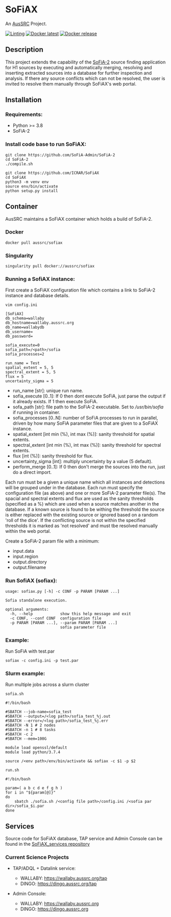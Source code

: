 <!--
Copyright (c) 2021 AusSRC.

This file is part of SoFiAX 
(see https://github.com/AusSRC/SoFiAX).

This program is free software: you can redistribute it and/or modify
it under the terms of the GNU Lesser General Public License as published by
the Free Software Foundation, either version 2.1 of the License, or
(at your option) any later version.

This program is distributed in the hope that it will be useful,
but WITHOUT ANY WARRANTY; without even the implied warranty of
MERCHANTABILITY or FITNESS FOR A PARTICULAR PURPOSE.  See the
GNU Lesser General Public License for more details.

You should have received a copy of the GNU Lesser General Public License
along with this program. If not, see <http://www.gnu.org/licenses/>.-->

# SoFiAX
An [AusSRC](https://aussrc.org/) Project.

[![Linting](https://github.com/AusSRC/SoFiAX/actions/workflows/linter.yml/badge.svg)](https://github.com/AusSRC/SoFiAX/actions/workflows/linter.yml)
[![Docker latest](https://github.com/AusSRC/SoFiAX/actions/workflows/docker-build-latest.yml/badge.svg)](https://github.com/AusSRC/SoFiAX/actions/workflows/docker-build-latest.yml)
[![Docker release](https://github.com/AusSRC/SoFiAX/actions/workflows/docker-build-release.yml/badge.svg)](https://github.com/AusSRC/SoFiAX/actions/workflows/docker-build-release.yml)

## Description

This project extends the capability of the [SoFiA-2](https://github.com/SoFiA-Admin/SoFiA-2 "SoFiA-2") source finding application for H1 sources by executing and automatically merging, resolving and inserting extracted sources into a database for further inspection and analysis. If there any source conflicts which can not be resolved, the user is invited to resolve them manually through SoFiAX's web portal. 

## Installation

### Requirements:
  * Python >= 3.8
  * SoFiA-2

### Install code base to run SoFiAX:

  ```
  git clone https://github.com/SoFiA-Admin/SoFiA-2
  cd SoFiA-2
  ./compile.sh
  
  git clone https://github.com/ICRAR/SoFiAX
  cd SoFiAX
  python3 -m venv env
  source env/bin/activate
  python setup.py install
  ```

## Container

AusSRC maintains a SoFiAX container which holds a build of SoFiA-2.

### Docker

```
docker pull aussrc/sofiax
```

### Singularity

```
singularity pull docker://aussrc/sofiax
```


### Running a SofiAX instance:

First create a SoFiAX configuration file which contains a link to SoFiA-2 instance and database details. 
  ```
  vim config.ini
  ```
  
  ```
  [SoFiAX]
  db_schema=wallaby
  db_hostname=wallaby.aussrc.org
  db_name=wallabydb
  db_username=
  db_password=

  sofia_execute=0
  sofia_path=/<path>/sofia
  sofia_processes=2
  
  run_name = Test
  spatial_extent = 5, 5
  spectral_extent = 5, 5
  flux = 5
  uncertainty_sigma = 5
  ```
  
  * run_name [str]: unique run name.
  * sofia_execute [0..1]: If 0 then dont execute SoFiA, just parse the output if it already exists. If 1 then execute SoFiA.
  * sofa_path [str]: file path to the SoFiA-2 executable. Set to */usr/bin/sofia* if running in container.
  * sofia_processes [0..N]: number of SoFiA processes to run in parallel, driven by how many SoFiA parameter files that are given to a SoFiAX instance. 
  * spatial_extent [int min (%), int max (%)]: sanity threshold for spatial extents.
  * spectral_extent [int min (%), int max (%)]: sanity threshold for spectral extents.
  * flux [int (%)]: sanity threshold for flux.
  * uncertainty_sigma [int]: multiply uncertainty by a value (5 default).
  * perform_merge [0..1]: If 0 then don't merge the sources into the run, just do a direct import.

Each run must be a given a unique name which all instances and detections will be grouped under in the database. Each run must specify the configuration file (as above) and one or more SoFiA-2 parameter file(s).
The spacial and spectral extents and flux are used as the sanity thresholds (specified as a %) which are used when a source matches another in the database. If a known source is found to be withing the threshold the source is either replaced with the existing source or ignored based on a random 'roll of the dice'. If the conflicting source is not within the specified thresholds it is marked as 'not resolved' and must tbe resolved manually within the web portal. 


Create a SoFiA-2 param file with a minimum:
* input.data
* input.region
* output.directory
* output.filename

### Run SofiAX (sofiax):

```
usage: sofiax.py [-h] -c CONF -p PARAM [PARAM ...]

Sofia standalone execution.

optional arguments:
  -h, --help            show this help message and exit
  -c CONF, --conf CONF  configuration file
  -p PARAM [PARAM ...], --param PARAM [PARAM ...]
                        sofia parameter file
```
 
### Example:

Run SoFiA with test.par  

```
sofiax -c config.ini -p test.par
```

### Slurm example:

Run multiple jobs across a slurm cluster

`sofia.sh`

```
#!/bin/bash

#SBATCH --job-name=sofia_test
#SBATCH --output=/<log path>/sofia_test_%j.out
#SBATCH --error=/<log path>/sofia_test_%j.err
#SBATCH -N 1 # 2 nodes
#SBATCH -n 1 # 8 tasks
#SBATCH -c 2
#SBATCH --mem=100G

module load openssl/default
module load python/3.7.4

source /<env path>/env/bin/activate && sofiax -c $1 -p $2
```

`run.sh`

```
#!/bin/bash

param=( a b c d e f g h )
for i in "${param[@]}"
do
    sbatch ./sofia.sh /<config file path>/config.ini /<sofia par dir>/sofia_$i.par
done
```

## Services

Source code for SoFiAX database, TAP service and Admin Console can be found in the [SoFiAX_services repository](https://github.com/AusSRC/SoFiAX_services "SoFiAX_services")

### Current Science Projects

* TAP/ADQL + Datalink service: 
  * WALLABY: https://wallaby.aussrc.org/tap
  * DINGO: https://dingo.aussrc.org/tap
  
* Admin Console: 
  * WALLABY: https://wallaby.aussrc.org
  * DINGO: https://dingo.aussrc.org